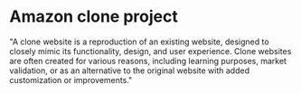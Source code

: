 # Amazon clone project 

"A clone website is a reproduction of an existing website, designed to closely mimic its functionality, design, and user experience. Clone websites are often created for various reasons, including learning purposes, market validation, or as an alternative to the original website with added customization or improvements."

